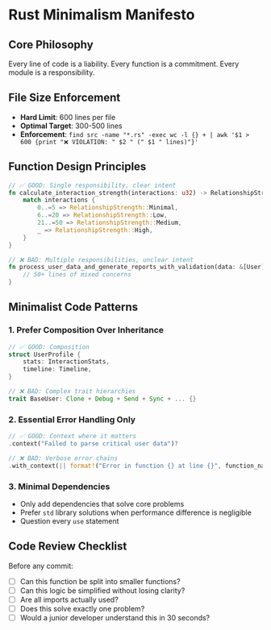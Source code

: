 # Rust Minimalism Manifesto

## Core Philosophy
Every line of code is a liability. Every function is a commitment. Every module is a responsibility.

## File Size Enforcement
- **Hard Limit**: 600 lines per file
- **Optimal Target**: 300-500 lines
- **Enforcement**: `find src -name "*.rs" -exec wc -l {} + | awk '$1 > 600 {print "❌ VIOLATION: " $2 " (" $1 " lines)"}'`

## Function Design Principles
```rust
// ✅ GOOD: Single responsibility, clear intent
fn calculate_interaction_strength(interactions: u32) -> RelationshipStrength {
    match interactions {
        0..=5 => RelationshipStrength::Minimal,
        6..=20 => RelationshipStrength::Low,
        21..=50 => RelationshipStrength::Medium,
        _ => RelationshipStrength::High,
    }
}

// ❌ BAD: Multiple responsibilities, unclear intent
fn process_user_data_and_generate_reports_with_validation(data: &[User]) -> Result<Vec<Report>> {
    // 50+ lines of mixed concerns
}
```

## Minimalist Code Patterns

### 1. Prefer Composition Over Inheritance
```rust
// ✅ GOOD: Composition
struct UserProfile {
    stats: InteractionStats,
    timeline: Timeline,
}

// ❌ BAD: Complex trait hierarchies
trait BaseUser: Clone + Debug + Send + Sync + ... {}
```

### 2. Essential Error Handling Only
```rust
// ✅ GOOD: Context where it matters
.context("Failed to parse critical user data")?

// ❌ BAD: Verbose error chains
.with_context(|| format!("Error in function {} at line {}", function_name, line_number))?
```

### 3. Minimal Dependencies
- Only add dependencies that solve core problems
- Prefer `std` library solutions when performance difference is negligible
- Question every `use` statement

## Code Review Checklist
Before any commit:
- [ ] Can this function be split into smaller functions?
- [ ] Can this logic be simplified without losing clarity?
- [ ] Are all imports actually used?
- [ ] Does this solve exactly one problem?
- [ ] Would a junior developer understand this in 30 seconds?
